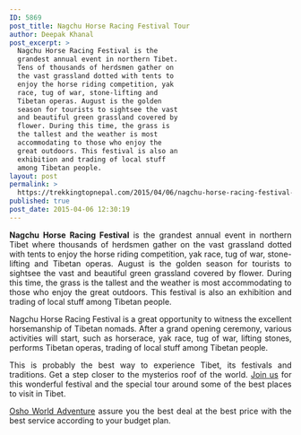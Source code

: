 ```yaml
---
ID: 5869
post_title: Nagchu Horse Racing Festival Tour
author: Deepak Khanal
post_excerpt: >
  Nagchu Horse Racing Festival is the
  grandest annual event in northern Tibet.
  Tens of thousands of herdsmen gather on
  the vast grassland dotted with tents to
  enjoy the horse riding competition, yak
  race, tug of war, stone-lifting and
  Tibetan operas. August is the golden
  season for tourists to sightsee the vast
  and beautiful green grassland covered by
  flower. During this time, the grass is
  the tallest and the weather is most
  accommodating to those who enjoy the
  great outdoors. This festival is also an
  exhibition and trading of local stuff
  among Tibetan people.
layout: post
permalink: >
  https://trekkingtopnepal.com/2015/04/06/nagchu-horse-racing-festival-tour/
published: true
post_date: 2015-04-06 12:30:19
---
```

<p style="text-align: justify;"><strong>Nagchu Horse Racing Festival</strong> is the grandest annual event in northern Tibet where thousands of herdsmen gather on the vast grassland dotted with tents to enjoy the horse riding competition, yak race, tug of war, stone-lifting and Tibetan operas. August is the golden season for tourists to sightsee the vast and beautiful green grassland covered by flower. During this time, the grass is the tallest and the weather is most accommodating to those who enjoy the great outdoors. This festival is also an exhibition and trading of local stuff among Tibetan people.</p>
<p style="text-align: justify;">Nagchu Horse Racing Festival is a great opportunity to witness the excellent horsemanship of Tibetan nomads. After a grand opening ceremony, various activities will start, such as horserace, yak race, tug of war, lifting stones, performs Tibetan operas, trading of local stuff among Tibetan people.</p>
<p style="text-align: justify;">This is probably the best way to experience Tibet, its festivals and traditions. Get a step closer to the mysterios roof of the world. <a href="http://oshoadventure.com/contact/">Join us</a> for this wonderful festival and the special tour around some of the best places to visit in Tibet.</p>
<p style="text-align: justify;"><a href="http://oshoadventure.com/osho-world-adventure/">Osho World Adventure</a> assure you the best deal at the best price with the best service according to your budget plan.</p>
<p style="text-align: justify;"></p>